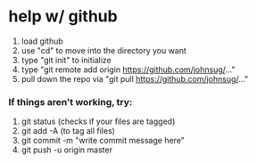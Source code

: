 # help w/ github
1. load github
2. use "cd" to move into the  directory you want
3. type "git init" to initialize
4. type "git remote add origin https://github.com/johnsug/..."
5. pull down the repo via "git pull https://github.com/johnsug/..."

### If things aren't working, try:
1. git status (checks if your files are tagged)
2. git add -A (to tag all files)
3. git commit -m "write commit message here"
4. git push -u origin master

